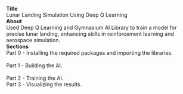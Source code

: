 <b>Title</b>
<br />
Lunar Landing Simulation Using Deep Q Learning
<br />
<b>About</b>
<br />
Used Deep Q Learning and Gymnasium AI Library to train a model for precise lunar landing, enhancing skills in reinforcement learning and aerospace simulation.
<br />
<b>Sections</b>
<br />
Part 0 - Installing the required packages and importing the libraries.  
<br />
Part 1 - Building the AI.  
<br />
Part 2 - Training the AI. 
<br />
Part 3 - Visualizing the results. 
